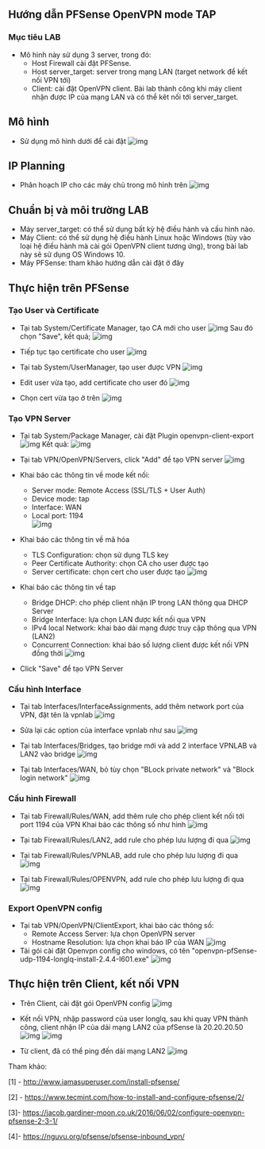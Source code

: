 ## Hướng dẫn PFSense OpenVPN mode TAP

### Mục tiêu LAB
- Mô hình này sử dụng 3 server, trong đó:
  - Host Firewall cài đặt PFSense.
  - Host server_target: server trong mạng LAN (target network để kết nối VPN tới)
  - Client: cài đặt OpenVPN client.
Bài lab thành công khi máy client nhận được IP của mạng LAN và có thể kêt nối tới server_target.

## Mô hình 
- Sử dụng mô hình dưới để cài đặt
![img](../images/PFSense-OpenVPN.jpg)

## IP Planning
- Phân hoạch IP cho các máy chủ trong mô hình trên
![img](../images/ip-planning.jpg)

## Chuẩn bị và môi trường LAB
- Máy server_target: có thể sử dụng bất kỳ hệ điều hành và cấu hình nào.
- Máy Client: có thể sử dụng hệ điều hành Linux hoặc Windows (tùy vào loại hệ điều hành mà cài gói OpenVPN client tương ứng), trong bài lab này sẽ sử dụng OS Windows 10.
- Máy PFSense: tham khảo hướng dẫn cài đặt ở đây
 

## Thực hiện trên PFSense

### Tạo User và Certificate

- Tại tab System/Certificate Manager, tạo CA mới cho user
 ![img](../images/ovpn_4.jpg)
 Sau đó chọn "Save", kết quả;
 ![img](../images/ovpn_5.jpg)
  
- Tiếp tục tạo certificate cho user
  ![img](../images/ovpn_6.jpg)

- Tại tab System/UserManager, tạo user được VPN
  ![img](../images/ovpn_3.jpg)

- Edit user vừa tạo, add certificate cho user đó
  ![img](../images/ovpn_16.jpg)

- Chọn cert vừa tạo ở trên
  ![img](../images/ovpn_17.jpg)

### Tạo VPN Server

- Tại tab System/Package Manager, cài đặt Plugin openvpn-client-export
  ![img](../images/ovpn_1.jpg)
  Kết quả:
  ![img](../images/ovpn_2.jpg)     

- Tại tab VPN/OpenVPN/Servers, click "Add" để tạo VPN server
  ![img](../images/ovpn_6_1.jpg)

- Khai báo các thông tin về mode kết nối:
  - Server mode: Remote Access (SSL/TLS + User Auth)
  - Device mode: tap
  - Interface: WAN
  - Local port: 1194   
  ![img](../images/ovpn_7.jpg) 
- Khai báo các thông tin về mã hóa
  - TLS Configuration: chọn sử dụng TLS key
  - Peer Certificate Authority: chọn CA cho user được tạo
  - Server certificate: chọn cert cho user được tạo
  ![img](../images/ovpn_8.jpg) 
- Khai báo các thông tin về tap
  - Bridge DHCP: cho phép client nhận IP trong LAN thông qua DHCP Server
  - Bridge Interface: lựa chọn LAN được kết nối qua VPN
  - IPv4 local Network: khai báo dải mạng được truy cập thông qua VPN (LAN2)
  - Concurrent Connection: khai báo số lượng client được kết nối VPN đồng thời
  ![img](../images/ovpn_9.jpg)
- Click "Save" để tạo VPN Server

### Cấu hình Interface

- Tại tab Interfaces/InterfaceAssignments, add thêm network port của VPN, đặt tên là vpnlab
  ![img](../images/ovpn_10.jpg)

- Sửa lại các option của interface vpnlab như sau
  ![img](../images/ovpn_11.jpg)

- Tại tab Interfaces/Bridges, tạo bridge mới và add 2 interface VPNLAB và LAN2 vào bridge
  ![img](../images/ovpn_12.jpg)

- Tại tab Interfaces/WAN, bỏ tùy chọn "BLock private network" và "Block login network"
  ![img](../images/ovpn_17.jpg)

### Cấu hình Firewall

- Tại tab Firewall/Rules/WAN, add thêm rule cho phép client kết nối tới port 1194 của VPN
  Khai báo các thông số như hình
  ![img](../images/ovpn_13.jpg)

- Tại tab Firewall/Rules/LAN2, add rule cho phép lưu lượng đi qua 
  ![img](../images/ovpn_14.jpg)

- Tại tab Firewall/Rules/VPNLAB, add rule cho phép lưu lượng đi qua 
  ![img](../images/ovpn_15.jpg)

- Tại tab Firewall/Rules/OPENVPN, add rule cho phép lưu lượng đi qua 
  ![img](../images/ovpn_16.jpg)

### Export OpenVPN config
  - Tại tab VPN/OpenVPN/ClientExport, khai báo các thông số:
    - Remote Access Server: lựa chọn OpenVPN server
    - Hostname Resolution: lựa chọn khai báo IP của WAN
      ![img](../images/ovpn_17.jpg)
  - Tải gói cài đặt Openvpn config cho windows, có tên "openvpn-pfSense-udp-1194-longlq-install-2.4.4-I601.exe"
    ![img](../images/ovpn_18.jpg)

## Thực hiện trên Client, kết nối VPN
  - Trên Client, cài đặt gói OpenVPN config
  ![img](../images/ovpn_19.jpg)

  - Kết nối VPN, nhập password của user longlq, sau khi quay VPN thành công, client nhận IP của dải mạng LAN2 của pfSense là 20.20.20.50
  ![img](../images/ovpn_20.jpg)
  ![img](../images/ovpn_20_2.jpg)

  - Từ client, đã có thể ping đến dải mạng LAN2
  ![img](../images/ovpn_21.jpg)



Tham khảo:

[1] - http://www.iamasuperuser.com/install-pfsense/

[2] - https://www.tecmint.com/how-to-install-and-configure-pfsense/2/

[3]- https://jacob.gardiner-moon.co.uk/2016/06/02/configure-openvpn-pfsense-2-3-1/

[4]- https://nguvu.org/pfsense/pfsense-inbound_vpn/
